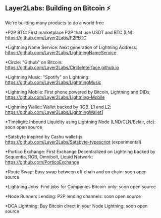 ## Layer2Labs: Building on Bitcoin ⚡️

We're building many products to do a world free

*P2P BTC: First marketplace P2P that use USDT and BTC (LN): https://github.com/Layer2Labs/P2PBTC

*Lightning Name Service: Next generation of Lightning Address: https://github.com/Layer2Labs/LightningNameService

*Circle: "Github" on Bitcoin: https://github.com/Layer2Labs/CircleInterface.github.io

*Lightning Music: "Spotify" on Lightning: https://github.com/Layer2Labs/LightningMusic

*Lightning Mobile: First phone powered by Bitcoin, Lightning and DIDs: https://github.com/Layer2Labs/Lightning-Mobile

*Lightning Wallet: Wallet backed by RGB, L1 and L2: https://github.com/Layer2Labs/LightningWallet1

*Timelight: Inbound Liquidity using Lightning Node (LND/CLN/Eclair, etc): soon open source

*Satsbyte inspired by Cashu wallet-js: https://github.com/Layer2Labs/Satsbyte-typescript (experimental)

*Portico Exchange: First Exchange Decentralized on Lightning backed by Sequentia, RGB, Omnibolt, Liquid Network: https://github.com/PorticoExchange

*Route Swap: Easy swap between off chain and on chain: soon open source

*Lightning Jobs: Find jobs for Companies Bitcoin-only: soon open source

*Node Runners Lending: P2P lending channels: soon open source

*DCA Lightning: Buy Bitcoin direct in your Node Lightning: soon open source

